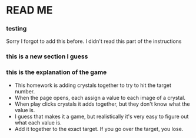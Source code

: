 #  READ ME
### testing
Sorry I forgot to add this before. I didn't read this part of the instructions

### this is a new section I guess

### this is the explanation of the game
- This homework is adding crystals together to try to hit the target number.
- When the page opens, each assign a value to each image of a crystal.
- When play clicks crystals it adds together, but they don't know what the value is.
- I guess that makes it a game, but realistically it's very easy to figure out what each value is.
- Add it together to the exact target. If you go over the target, you lose.


